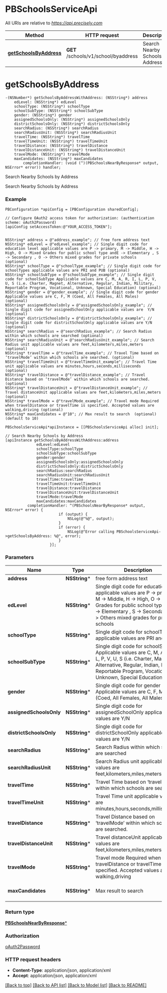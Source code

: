 # PBSchoolsServiceApi

All URIs are relative to *https://api.precisely.com*

Method | HTTP request | Description
------------- | ------------- | -------------
[**getSchoolsByAddress**](PBSchoolsServiceApi.md#getschoolsbyaddress) | **GET** /schools/v1/school/byaddress | Search Nearby Schools by Address


# **getSchoolsByAddress**
```objc
-(NSNumber*) getSchoolsByAddressWithAddress: (NSString*) address
    edLevel: (NSString*) edLevel
    schoolType: (NSString*) schoolType
    schoolSubType: (NSString*) schoolSubType
    gender: (NSString*) gender
    assignedSchoolsOnly: (NSString*) assignedSchoolsOnly
    districtSchoolsOnly: (NSString*) districtSchoolsOnly
    searchRadius: (NSString*) searchRadius
    searchRadiusUnit: (NSString*) searchRadiusUnit
    travelTime: (NSString*) travelTime
    travelTimeUnit: (NSString*) travelTimeUnit
    travelDistance: (NSString*) travelDistance
    travelDistanceUnit: (NSString*) travelDistanceUnit
    travelMode: (NSString*) travelMode
    maxCandidates: (NSString*) maxCandidates
        completionHandler: (void (^)(PBSchoolsNearByResponse* output, NSError* error)) handler;
```

Search Nearby Schools by Address

Search Nearby Schools by Address

### Example 
```objc
PBConfiguration *apiConfig = [PBConfiguration sharedConfig];

// Configure OAuth2 access token for authorization: (authentication scheme: oAuth2Password)
[apiConfig setAccessToken:@"YOUR_ACCESS_TOKEN"];


NSString* address = @"address_example"; // free form address text
NSString* edLevel = @"edLevel_example"; // Single digit code for education level applicable values are P -> primary, M -> Middle, H -> High, O -> Mixed Grades for public school type andE -> Elementary , S -> Secondary , O -> Others mixed grades for private schools  (optional)
NSString* schoolType = @"schoolType_example"; // Single digit code for schoolTypes applicable values are PRI and PUB (optional)
NSString* schoolSubType = @"schoolSubType_example"; // Single digit code for schoolSubType Applicable values are C, M, A, R, I, L, P, V, U, S (i.e. Charter, Magnet, Alternative, Regular, Indian, Military, Reportable Program, Vocational, Unknown, Special Education) (optional)
NSString* gender = @"gender_example"; // Single digit code for gender Applicable values are C, F, M (Coed, All Females, All Males) (optional)
NSString* assignedSchoolsOnly = @"assignedSchoolsOnly_example"; // Single digit code for assignedSchoolOnly applicable values are  Y/N  (optional)
NSString* districtSchoolsOnly = @"districtSchoolsOnly_example"; // Single digit code for districtSchoolOnly applicable values are Y/N  (optional)
NSString* searchRadius = @"searchRadius_example"; // Search Radius within which schools are searched (optional)
NSString* searchRadiusUnit = @"searchRadiusUnit_example"; // Search Radius unit applicable values are feet,kilometers,miles,meters (optional)
NSString* travelTime = @"travelTime_example"; // Travel Time based on ‘travelMode’ within which schools are searched. (optional)
NSString* travelTimeUnit = @"travelTimeUnit_example"; // Travel Time unit applicable values are minutes,hours,seconds,milliseconds  (optional)
NSString* travelDistance = @"travelDistance_example"; // Travel Distance based on ‘travelMode’ within which schools are searched. (optional)
NSString* travelDistanceUnit = @"travelDistanceUnit_example"; // Travel distanceUnit applicable values are feet,kilometers,miles,meters (optional)
NSString* travelMode = @"travelMode_example"; // Travel mode Required when travelDistance or travelTime is specified. Accepted values are walking,driving (optional)
NSString* maxCandidates = @"10"; // Max result to search  (optional) (default to 10)

PBSchoolsServiceApi*apiInstance = [[PBSchoolsServiceApi alloc] init];

// Search Nearby Schools by Address
[apiInstance getSchoolsByAddressWithAddress:address
              edLevel:edLevel
              schoolType:schoolType
              schoolSubType:schoolSubType
              gender:gender
              assignedSchoolsOnly:assignedSchoolsOnly
              districtSchoolsOnly:districtSchoolsOnly
              searchRadius:searchRadius
              searchRadiusUnit:searchRadiusUnit
              travelTime:travelTime
              travelTimeUnit:travelTimeUnit
              travelDistance:travelDistance
              travelDistanceUnit:travelDistanceUnit
              travelMode:travelMode
              maxCandidates:maxCandidates
          completionHandler: ^(PBSchoolsNearByResponse* output, NSError* error) {
                        if (output) {
                            NSLog(@"%@", output);
                        }
                        if (error) {
                            NSLog(@"Error calling PBSchoolsServiceApi->getSchoolsByAddress: %@", error);
                        }
                    }];
```

### Parameters

Name | Type | Description  | Notes
------------- | ------------- | ------------- | -------------
 **address** | **NSString***| free form address text | 
 **edLevel** | **NSString***| Single digit code for education level applicable values are P -&gt; primary, M -&gt; Middle, H -&gt; High, O -&gt; Mixed Grades for public school type andE -&gt; Elementary , S -&gt; Secondary , O -&gt; Others mixed grades for private schools  | [optional] 
 **schoolType** | **NSString***| Single digit code for schoolTypes applicable values are PRI and PUB | [optional] 
 **schoolSubType** | **NSString***| Single digit code for schoolSubType Applicable values are C, M, A, R, I, L, P, V, U, S (i.e. Charter, Magnet, Alternative, Regular, Indian, Military, Reportable Program, Vocational, Unknown, Special Education) | [optional] 
 **gender** | **NSString***| Single digit code for gender Applicable values are C, F, M (Coed, All Females, All Males) | [optional] 
 **assignedSchoolsOnly** | **NSString***| Single digit code for assignedSchoolOnly applicable values are  Y/N  | [optional] 
 **districtSchoolsOnly** | **NSString***| Single digit code for districtSchoolOnly applicable values are Y/N  | [optional] 
 **searchRadius** | **NSString***| Search Radius within which schools are searched | [optional] 
 **searchRadiusUnit** | **NSString***| Search Radius unit applicable values are feet,kilometers,miles,meters | [optional] 
 **travelTime** | **NSString***| Travel Time based on ‘travelMode’ within which schools are searched. | [optional] 
 **travelTimeUnit** | **NSString***| Travel Time unit applicable values are minutes,hours,seconds,milliseconds  | [optional] 
 **travelDistance** | **NSString***| Travel Distance based on ‘travelMode’ within which schools are searched. | [optional] 
 **travelDistanceUnit** | **NSString***| Travel distanceUnit applicable values are feet,kilometers,miles,meters | [optional] 
 **travelMode** | **NSString***| Travel mode Required when travelDistance or travelTime is specified. Accepted values are walking,driving | [optional] 
 **maxCandidates** | **NSString***| Max result to search  | [optional] [default to 10]

### Return type

[**PBSchoolsNearByResponse***](PBSchoolsNearByResponse.md)

### Authorization

[oAuth2Password](../README.md#oAuth2Password)

### HTTP request headers

 - **Content-Type**: application/json, application/xml
 - **Accept**: application/json, application/xml

[[Back to top]](#) [[Back to API list]](../README.md#documentation-for-api-endpoints) [[Back to Model list]](../README.md#documentation-for-models) [[Back to README]](../README.md)

